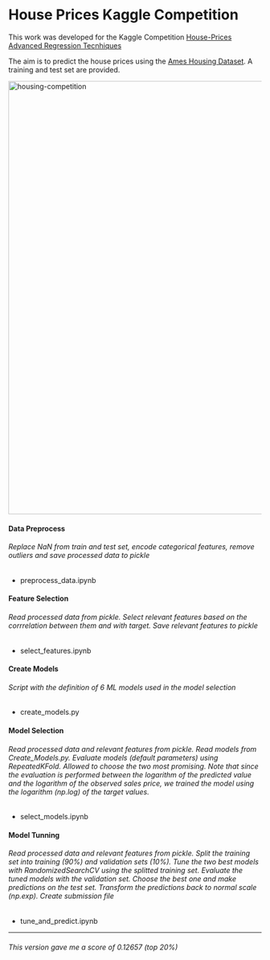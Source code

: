 # House Prices Kaggle Competition

This work was developed for the Kaggle Competition [House-Prices Advanced Regression Tecnhiques](https://www.kaggle.com/competitions/house-prices-advanced-regression-techniques/overview)

The aim is to predict the house prices using the <ins>Ames Housing Dataset</ins>. A training and test set are provided.

<img width="862" alt="housing-competition" src="https://user-images.githubusercontent.com/95075305/176886462-d891a78a-8b7b-497a-a14e-983d79105e67.png">

#### Data Preprocess
###### Replace NaN from train and test set, encode categorical features, remove outliers and save processed data to pickle
- preprocess_data.ipynb

#### Feature Selection
###### Read processed data from pickle. Select relevant features based on the corrrelation between them and with target. Save relevant features to pickle
- select_features.ipynb

#### Create Models
###### Script with the definition of 6 ML models used in the model selection
- create_models.py

#### Model Selection
###### Read processed data and relevant features from pickle. Read models from Create_Models.py. Evaluate models (default parameters) using RepeatedKFold. Allowed to choose the two most promising. Note that since the evaluation is performed between the logarithm of the predicted value and the logarithm of the observed sales price, we trained the model using the logarithm (np.log) of the target values.
- select_models.ipynb

#### Model Tunning
###### Read processed data and relevant features from pickle. Split the training set into training (90%) and validation sets (10%). Tune the two best models with RandomizedSearchCV using the splitted training set. Evaluate the tuned models with the validation set. Choose the best one and make predictions on the test set. Transform the predictions back to normal scale (np.exp). Create submission file
- tune_and_predict.ipynb

---------------------------------------------------------
###### This version gave me a score of 0.12657 (top 20%)
